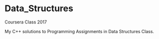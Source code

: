 # Data_Structures
Coursera Class 2017

My C++ solutions to Programming Assignments in Data Structures Class.
